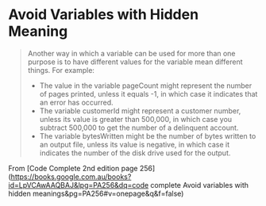 # Avoid Variables with Hidden Meaning

> Another way in which a variable can be used for more than one purpose is to have different values for the variable mean different things. For example:
>
> * The value in the variable pageCount might represent the number of pages printed, unless it equals -1, in which case it indicates that an error has occurred.
> * The variable customerId might represent a customer number, unless its value is greater than 500,000, in which case you subtract 500,000 to get the number of a delinquent account.
> * The variable bytesWritten might be the number of bytes written to an output file, unless its value is negative, in which case it indicates the number of the disk drive used for the output.

From [Code Complete 2nd edition page 256](https://books.google.com.au/books?id=LpVCAwAAQBAJ&lpg=PA256&dq=code complete Avoid variables with hidden meanings&pg=PA256#v=onepage&q&f=false)

